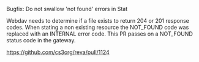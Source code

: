 Bugfix: Do not swallow 'not found' errors in Stat

Webdav needs to determine if a file exists to return 204 or 201 response codes. When stating a non existing resource the NOT_FOUND code was replaced with an INTERNAL error code. This PR passes on a NOT_FOUND status code in the gateway.

https://github.com/cs3org/reva/pull/1124
